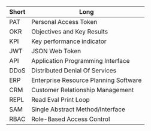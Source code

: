 | Short | Long |
|---|---|
|PAT| Personal Access Token|
|OKR| Objectives and Key Results |
|KPI| Key performance indicator |
|JWT| JSON Web Token|
|API| Application Programming Interface|
|DDoS| Distributed Denial Of Services|
|ERP| Enterprise Resource Planning Software |
|CRM| Customer Relationship Management |
|REPL| Read Eval Print Loop|
|SAM| Single Abstract Method/Interface |
|RBAC| Role-Based Access Control |


